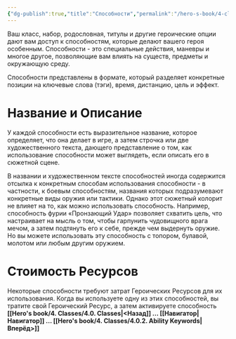 ```yaml
---
{"dg-publish":true,"title":"Способности","permalink":"/hero-s-book/4-classes/4-0-1-abilities/","dgPassFrontmatter":true}
---
```


Ваш класс, набор, родословная, титулы и другие героические опции дают вам доступ к способностям, которые делают вашего героя особенным. Способности - это специальные действия, маневры и многое другое, позволяющие вам влиять на существ, предметы и окружающую среду.

Способности представлены в формате, который разделяет конкретные позиции на ключевые слова (тэги), время, дистанцию, цель и эффект.
# Название и Описание
У каждой способности есть выразительное название, которое определяет, что она делает в игре, а затем строчка или две художественного текста, дающего представление о том, как использование способности может выглядеть, если описать его в сюжетной сцене. 

В названии и художественном тексте способностей иногда содержится отсылка к конкретным способам использования способности - в частности, к боевым способностям, названия которых подразумевают конкретные виды оружия или тактики. Однако этот сюжетный колорит не влияет на то, как можно использовать способность. Например, способность фурии «Пронзающий Удар» позволяет схватить цель, что настраивает на мысль о том, чтобы гарпунить чудовищного врага мечом, а затем подтянуть его к себе, прежде чем выдернуть оружие. Но вы можете использовать эту способность с топором, булавой, молотом или любым другим оружием.
# Стоимость Ресурсов
Некоторые способности требуют затрат Героических Ресурсов для их использования. Когда вы используете одну из этих способностей, вы тратите свой Героический Ресурс, а затем активируете способность
**[[Hero's book/4. Classes/4.0. Classes\|<Назад]] ... [[Навигатор\|Навигатор]] ... [[Hero's book/4. Classes/4.0.2. Ability Keywords\|Вперёд>]]**